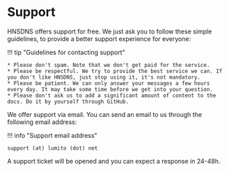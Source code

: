 # Support

HNSDNS offers support for free. We just ask you to follow these simple guidelines, to provide a better support experience for everyone:

!!! tip "Guidelines for contacting support"

    * Please don't spam. Note that we don't get paid for the service.
    * Please be respectful. We try to provide the best service we can. If you don't like HNSDNS, just stop using it, it's not mandatory.
    * Please be patient. We can only answer your messages a few hours every day. It may take some time before we get into your question.
    * Please don't ask us to add a significant amount of content to the docs. Do it by yourself through GitHub.

We offer support via email. You can send an email to us through the following email address:

!!! info "Support email address"

    support (at) lumito (dot) net

A support ticket will be opened and you can expect a response in 24-48h.
